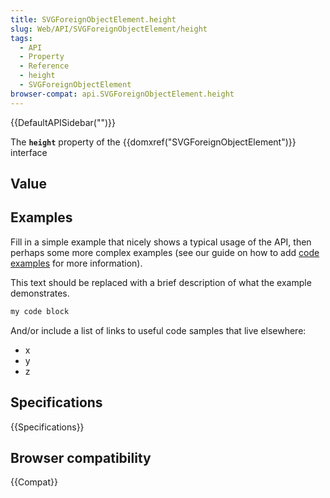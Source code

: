 ```yaml
---
title: SVGForeignObjectElement.height
slug: Web/API/SVGForeignObjectElement/height
tags:
  - API
  - Property
  - Reference
  - height
  - SVGForeignObjectElement
browser-compat: api.SVGForeignObjectElement.height
---
```

{{DefaultAPISidebar("")}}

The **`height`** property of the {{domxref("SVGForeignObjectElement")}} interface 

## Value



## Examples

Fill in a simple example that nicely shows a typical usage of the API, then perhaps some more complex examples (see our guide on how to add [code examples](/en-US/docs/MDN/Contribute/Structures/Code_examples) for more information).

This text should be replaced with a brief description of what the example demonstrates.

```js
my code block
```

And/or include a list of links to useful code samples that live elsewhere:

*   x
*   y
*   z

## Specifications

{{Specifications}}

## Browser compatibility

{{Compat}}


